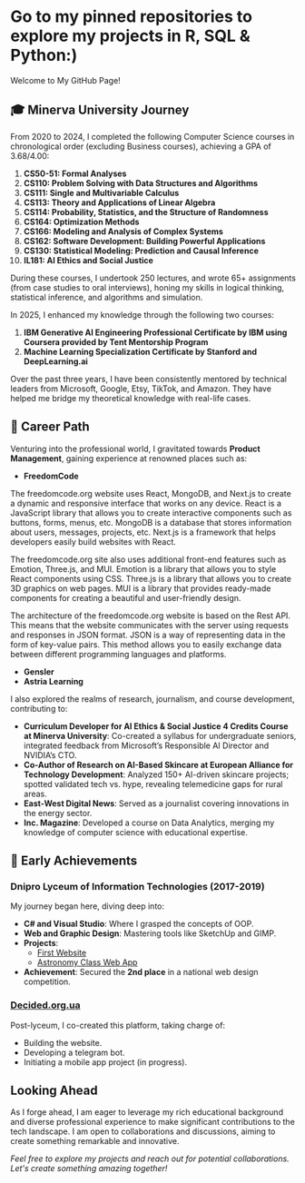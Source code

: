 # Go to my pinned repositories to explore my projects in R, SQL & Python:)

Welcome to My GitHub Page! 

## 🎓 **Minerva University Journey**

From 2020 to 2024, I completed the following Computer Science courses in chronological order (excluding Business courses), achieving a GPA of 3.68/4.00:

1. **CS50-51: Formal Analyses**
2. **CS110: Problem Solving with Data Structures and Algorithms**
3. **CS111: Single and Multivariable Calculus**
4. **CS113: Theory and Applications of Linear Algebra**
5. **CS114: Probability, Statistics, and the Structure of Randomness**
6. **CS164: Optimization Methods**
7. **CS166: Modeling and Analysis of Complex Systems**
8. **CS162: Software Development: Building Powerful Applications**
9. **CS130: Statistical Modeling: Prediction and Causal Inference**
10. **IL181: AI Ethics and Social Justice**

During these courses, I undertook 250 lectures, and wrote 65+ assignments (from case studies to oral interviews), honing my skills in logical thinking, statistical inference, and algorithms and simulation.

In 2025, I enhanced my knowledge through the following two courses:

1. **IBM Generative AI Engineering Professional Certificate by IBM using Coursera provided by Tent Mentorship Program**
2. **Machine Learning Specialization Certificate by Stanford and DeepLearning.ai**

Over the past three years, I have been consistently mentored by technical leaders from Microsoft, Google, Etsy, TikTok, and Amazon. They have helped me bridge my theoretical knowledge with real-life cases.

## 🚀 **Career Path**

Venturing into the professional world, I gravitated towards **Product Management**, gaining experience at renowned places such as:

- **FreedomCode**

The freedomcode.org website uses React, MongoDB, and Next.js to create a dynamic and responsive interface that works on any device. React is a JavaScript library that allows you to create interactive components such as buttons, forms, menus, etc. MongoDB is a database that stores information about users, messages, projects, etc. Next.js is a framework that helps developers easily build websites with React.

The freedomcode.org site also uses additional front-end features such as Emotion, Three.js, and MUI. Emotion is a library that allows you to style React components using CSS. Three.js is a library that allows you to create 3D graphics on web pages. MUI is a library that provides ready-made components for creating a beautiful and user-friendly design.

The architecture of the freedomcode.org website is based on the Rest API. This means that the website communicates with the server using requests and responses in JSON format. JSON is a way of representing data in the form of key-value pairs. This method allows you to easily exchange data between different programming languages and platforms.

- **Gensler**
- **Astria Learning**

I also explored the realms of research, journalism, and course development, contributing to:

- **Curriculum Developer for AI Ethics & Social Justice 4 Credits Course at Minerva University**: Co-created a syllabus for undergraduate seniors, integrated feedback from Microsoft’s Responsible AI Director and NVIDIA’s CTO.
- **Co-Author of Research on AI-Based Skincare at European Alliance for Technology Development**: Analyzed 150+ AI-driven skincare projects; spotted validated tech vs. hype, revealing telemedicine gaps for rural areas.
- **East-West Digital News**: Served as a journalist covering innovations in the energy sector.
- **Inc. Magazine**: Developed a course on Data Analytics, merging my knowledge of computer science with educational expertise.

## 🌟 **Early Achievements**

### **Dnipro Lyceum of Information Technologies (2017-2019)**
My journey began here, diving deep into:
- **C# and Visual Studio**: Where I grasped the concepts of OOP.
- **Web and Graphic Design**: Mastering tools like SketchUp and GIMP.
- **Projects**:
  - [First Website](https://kseniamaslakova.github.io/)
  - [Astronomy Class Web App](https://drive.google.com/drive/folders/1yr_4HooHum3bWH7GK5ok7M68SKLUZXXH)
- **Achievement**: Secured the **2nd place** in a national web design competition.

### **[Decided.org.ua](https://decided.org.ua/)**
Post-lyceum, I co-created this platform, taking charge of:
- Building the website.
- Developing a telegram bot.
- Initiating a mobile app project (in progress).

## **Looking Ahead**

As I forge ahead, I am eager to leverage my rich educational background and diverse professional experience to make significant contributions to the tech landscape. I am open to collaborations and discussions, aiming to create something remarkable and innovative.

*Feel free to explore my projects and reach out for potential collaborations. Let's create something amazing together!*
